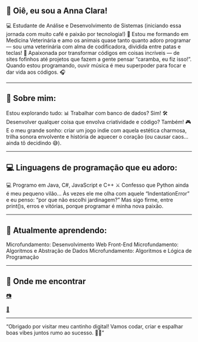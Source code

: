 ## 👋 Oiê, eu sou a Anna Clara!

💻 Estudante de Análise e Desenvolvimento de Sistemas (iniciando essa jornada com muito café e paixão por tecnologia!)
🐾 Estou me formando em Medicina Veterinária e amo os animais quase tanto quanto adoro programar — sou uma veterinária com alma de codificadora, dividida entre patas e teclas!
💜 Apaixonada por transformar códigos em coisas incríveis — de sites fofinhos até projetos que fazem a gente pensar “caramba, eu fiz isso!”. Quando estou programando, ouvir música é meu superpoder para focar e dar vida aos códigos. 🎧

----

## 🧠 Sobre mim: 

Estou explorando tudo:
📊 Trabalhar com banco de dados? Sim!
🛠️ Desenvolver qualquer coisa que envolva criatividade e código? Também!
🎮 E o meu grande sonho: criar um jogo indie com aquela estética charmosa, trilha sonora envolvente e história de aquecer o coração (ou causar caos... ainda tô decidindo 😅).

----

## 💻 Linguagens de programação que eu adoro: 

💻 Programo em Java, C#, JavaScript e C++
⚔️ Confesso que Python ainda é meu pequeno vilão... Às vezes ele me olha com aquele “IndentationError” e eu penso: “por que não escolhi jardinagem?” Mas sigo firme, entre print()s, erros e vitórias, porque programar é minha nova paixão.

----

## 🚀 Atualmente aprendendo:

Microfundamento: Desenvolvimento Web Front-End
Microfundamento: Algoritmos e Abstração de Dados
Microfundamento: Algoritmos e Lógica de Programação

----

## 📱 Onde me encontrar

[📷](https://www.instagram.com/annacl472/)

[📧](mailto:dossantosanna64@gmail.com)

---- 

“Obrigado por visitar meu cantinho digital! Vamos codar, criar e espalhar boas vibes juntos rumo ao sucesso. 🚀💜”
